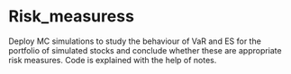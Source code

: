 # Risk_measuress
Deploy MC simulations to study the behaviour of VaR and ES for the portfolio of simulated stocks and conclude whether these are appropriate risk measures. Code is explained with the help of notes.
